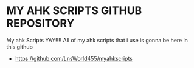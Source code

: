 # MY AHK SCRIPTS GITHUB REPOSITORY
My ahk Scripts YAY!!!!
All of my ahk scripts that i use is gonna be here in this github
* https://github.com/LnsWorld455/myahkscripts

